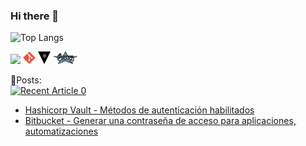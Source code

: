 ### Hi there 👋

<!--
**YasminHerrera/yasminherrera** is a ✨ _special_ ✨ repository because its `README.md` (this file) appears on your GitHub profile.

Here are some ideas to get you started:

- 🔭 I’m currently working on ...
- 🌱 I’m currently learning ...
- 👯 I’m looking to collaborate on ...
- 🤔 I’m looking for help with ...
- 💬 Ask me about ...
- 📫 How to reach me: ...
- 😄 Pronouns: ...
- ⚡ Fun fact: ...
-->

![Top Langs](https://github-readme-stats.vercel.app/api/top-langs/?username=yasminherrera&layout=default&langs_count=8)

<code><img height="20" src="https://www.jenkins.io/images/logos/worldwide/worldwide.png"></code>
<code><img height="20" src="https://raw.githubusercontent.com/YasminHerrera/icons/master/images/git.svg"></code>
<code><img height="20" src="https://raw.githubusercontent.com/YasminHerrera/icons/master/images/hashicorp-vault.png"></code>
<code><img height="20" src="https://raw.githubusercontent.com/YasminHerrera/icons/master/images/groovy-logo.png"></code>


📝Posts:
<br> <a target="_blank" href="https://github-readme-medium-recent-article.vercel.app/medium/@ryhl/0"><img src="https://github-readme-medium-recent-article.vercel.app/medium/@ryhl/0" alt="Recent Article 0"></a>
- <a href="https://medium.com/@ryhl/hashicorp-vault-m%C3%A9todos-de-autenticaci%C3%B3n-habilitados-348511a34130">Hashicorp Vault - Métodos de autenticación habilitados</a>
- <a href="https://medium.com/@ryhl/bitbucket-generar-una-contrase%C3%B1a-de-acceso-para-aplicaciones-automatizaciones-d1c4b68c3139">Bitbucket - Generar una contraseña de acceso para aplicaciones, automatizaciones</a>
